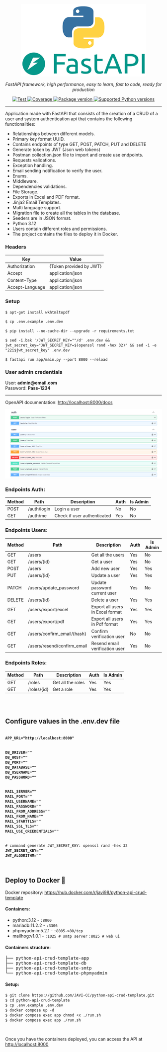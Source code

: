 <p align="center">
  <a href="https://fastapi.tiangolo.com"><img src="app/static/readme/logo-python-fastapi.png" alt="FastAPI"></a>
</p>
<p align="center">
    <em>FastAPI framework, high performance, easy to learn, fast to code, ready for production</em>
</p>
<p align="center">
<a href="https://github.com/tiangolo/fastapi/actions?query=workflow%3ATest+event%3Apush+branch%3Amaster" target="_blank">
    <img src="https://github.com/tiangolo/fastapi/workflows/Test/badge.svg?event=push&branch=master" alt="Test">
</a>
<a href="https://coverage-badge.samuelcolvin.workers.dev/redirect/tiangolo/fastapi" target="_blank">
    <img src="https://coverage-badge.samuelcolvin.workers.dev/tiangolo/fastapi.svg" alt="Coverage">
</a>
<a href="https://pypi.org/project/fastapi" target="_blank">
    <img src="https://img.shields.io/pypi/v/fastapi?color=%2334D058&label=pypi%20package" alt="Package version">
</a>
<a href="https://pypi.org/project/fastapi" target="_blank">
    <img src="https://img.shields.io/pypi/pyversions/fastapi.svg?color=%2334D058" alt="Supported Python versions">
</a>
</p>

---

<span>Application made with FastAPI that consists of the creation of a CRUD of a user and system authentication api that contains the following functionalities:</span>
<ul>
  <li>Relationships between different models.</li>
  <li>Primary key format UUID.</li>
  <li>Contains endpoints of type GET, POST, PATCH, PUT and DELETE</li>
  <li>Generate token by JWT (Json web tokens)</li>
  <li>Postman collection.json file to import and create use endpoints.</li>
  <li>Requests validations.</li>
  <li>Exception handling.</li>
  <li>Email sending notification to verify the user.</li>
  <li>Enums.</li>
  <li>Middleware.</li>
  <li>Dependencies validations.</li>
  <li>File Storage.</li>
  <li>Exports in Excel and PDF format.</li>
  <li>Jinja2 Email Templates.</li>
  <li>Multi language support.</li>
  <li>Migration file to create all the tables in the database.</li>
  <li>Seeders are in JSON format.</li>
  <li>Python 3.12</li>
  <li>Users contain different roles and permissions.</li>
  <li>The project contains the files to deploy it in Docker.</li> 
</ul> 

<h3>Headers</h3>
<table>
<thead>
<tr>
<th>Key</th>
<th>Value</th>
</tr>
</thead>
<tbody>
<tr>
<td>Authorization</td>
<td>{Token provided by JWT}</td>
</tr>
<tr>
<td>Accept</td>
<td>application/json</td>
</tr>
<tr>
<td>Content-Type</td>
<td>application/json</td>
</tr>
<tr>
<td>Accept-Language</td>
<td>application/json</td>
</tr>
</tbody>
</table>

<h3>Setup</h3>
<pre>
<code>$ apt-get install wkhtmltopdf</code>
</pre>
<pre>
<code>$ cp .env.example .env.dev</code>
</pre>
<pre>
<code>$ pip install --no-cache-dir --upgrade -r requirements.txt</code>
</pre>
<pre>
<code>$ sed -i.bak '/JWT_SECRET_KEY=""/d' .env.dev && jwt_secret_key="JWT_SECRET_KEY=$(openssl rand -hex 32)" && sed -i -e "22i$jwt_secret_key" .env.dev</code>
</pre>
<pre>
<code>$ fastapi run app/main.py --port 8000 --reload</code>
</pre>

<h3>User admin credentials</h3>
<span>User: <b>admin@email.com</b></span><br>
<span>Password: <b>Pass-1234</b></span>

<hr>

<span> OpenAPI documentation: <a href="http://localhost:8000/docs" target="_blank">http://localhost:8000/docs</a>
</span>
<p></p>
<img src="app/static/readme/image-openapi-docs.png" alt="FastAPI">


<h3>Endpoints Auth:</h3>
<table>
<thead>
<tr>
<th>Method</th>
<th>Path</th>
<th>Description</th>
<th>Auth</th>
<th>Is Admin</th>
</tr>
</thead>
<tbody>
<tr>
<td>POST</td>
<td>/auth/login</td>
<td>Login a user</td>
<td>No</td>
<td>No</td>
</tr>
<tr>
<td>GET</td>
<td>/auth/me</td>
<td>Check if user authenticated</td>
<td>Yes</td>
<td>No</td>
</tr>
</tbody>
</table>


<h3>Endpoints Users:</h3>
<table>
<thead>
<tr>
<th>Method</th>
<th>Path</th>
<th>Description</th>
<th>Auth</th>
<th>Is Admin</th>
</tr>
</thead>
<tbody>
<tr>
<td>GET</td>
<td>/users</td>
<td>Get all the users</td>
<td>Yes</td>
<td>No</td>
</tr>
<tr>
<td>GET</td>
<td>/users/{id}</td>
<td>Get a user</td>
<td>Yes</td>
<td>No</td>
</tr>
<tr>
<td>POST</td>
<td>/users</td>
<td>Add new user</td>
<td>Yes</td>
<td>Yes</td>
</tr>
<tr>
<td>PUT</td>
<td>/users/{id}</td>
<td>Update a user</td>
<td>Yes</td>
<td>Yes</td>
</tr>
<tr>
<td>PATCH</td>
<td>/users/update_password</td>
<td>Update password current user</td>
<td>Yes</td>
<td>No</td>
</tr>
<tr>
<td>DELETE</td>
<td>/users/{id}</td>
<td>Delete a user</td>
<td>Yes</td>
<td>Yes</td>
</tr>
<tr>
<td>GET</td>
<td>/users/export/excel</td>
<td>Export all users in Excel format</td>
<td>Yes</td>
<td>Yes</td>
</tr>
<tr>
<td>GET</td>
<td>/users/export/pdf</td>
<td>Export all users in Pdf format</td>
<td>Yes</td>
<td>Yes</td>
</tr>
<tr>
<td>GET</td>
<td>/users/confirm_email/{hash}</td>
<td>Confirm verification user</td>
<td>No</td>
<td>No</td>
</tr>
<tr>
<td>GET</td>
<td>/users/resend/confirm_email</td>
<td>Resend email verification user</td>
<td>Yes</td>
<td>No</td>
</tr>
</tbody>
</table>

<h3>Endpoints Roles:</h3>
<table>
<thead>
<tr>
<th>Method</th>
<th>Path</th>
<th>Description</th>
<th>Auth</th>
<th>Is Admin</th>
</tr>
</thead>
<tbody>
<tr>
<td>GET</td>
<td>/roles</td>
<td>Get all the roles</td>
<td>Yes</td>
<td>Yes</td>
</tr>
<tr>
<td>GET</td>
<td>/roles/{id}</td>
<td>Get a role</td>
<td>Yes</td>
<td>Yes</td>
</tr>
</tbody>
</table>

<br>


<br>

<h2>Configure values in the .env.dev file</h2>

<pre><code>
<strong>APP_URL="http://localhost:8000"</strong>
</code></pre>

<pre><code>
<strong>DB_DRIVER=""</strong>
<strong>DB_HOST=""</strong>
<strong>DB_PORT=""</strong>
<strong>DB_DATABASE=""</strong>
<strong>DB_USERNAME=""</strong>
<strong>DB_PASSWORD=""</strong>
</code></pre>

<pre><code>
<strong>MAIL_SERVER=""</strong>
<strong>MAIL_PORT=""</strong>
<strong>MAIL_USERNAME=""</strong>
<strong>MAIL_PASSWORD=""</strong>
<strong>MAIL_FROM_ADDRESS=""</strong>
<strong>MAIL_FROM_NAME=""</strong>
<strong>MAIL_STARTTLS=""</strong>
<strong>MAIL_SSL_TLS=""</strong>
<strong>MAIL_USE_CREEDENTIALS=""</strong>
</code></pre>

<pre><code>
<span># command generate JWT_SECRET_KEY: openssl rand -hex 32</span>
<strong>JWT_SECRET_KEY=""</strong>
<strong>JWT_ALGORITHM=""</strong>
</code></pre>

<br>

<h2>Deploy to Docker <g-emoji class="g-emoji" alias="whale" fallback-src="https://github.githubassets.com/images/icons/emoji/unicode/1f433.png">🐳</g-emoji></h2>

<span>Docker repository: <a href="https://hub.docker.com/r/javi98/python-api-crud-template" target="_blank">https://hub.docker.com/r/javi98/python-api-crud-template</a></span>

<h4>Containers:</h4>
<ul>
<li><span>python:3.12</span> - <code>:8000</code></li>
<li><span>mariadb:11.2.2</span> - <code>:3306</code></li>
<li><span>phpmyadmin:5.2.1</span> - <code>:8085->80/tcp</code></li>
<li><span>mailhog:v1.0.1</span> - <code>:1025 # smtp server</code> <code>:8025 # web ui</code>
</ul>

<h4>Containers structure:</h4>
<div class="highlight highlight-source-shell"><pre>├── python-api-crud-template-app
├── python-api-crud-template-db
├── python-api-crud-template-smtp
└── python-api-crud-template-phpmyadmin</pre></div>

<h4>Setup:</h4>
<pre>
<code>$ git clone https://github.com/JAVI-CC/python-api-crud-template.git
$ cd python-api-crud-template
$ cp .env.example .env.dev
$ docker compose up -d
$ docker compose exec app chmod +x ./run.sh
$ docker compose exec app ./run.sh</code>
</pre>

<br>

<span>Once you have the containers deployed, you can access the API at </span> <a href="http://localhost:8000" target="_blank">http://localhost:8000</a>